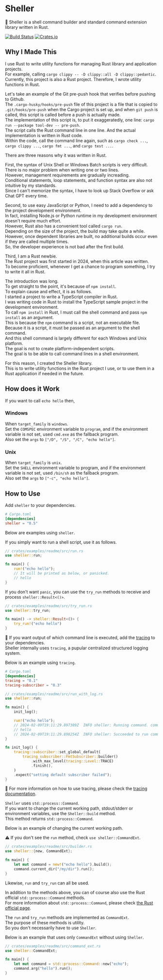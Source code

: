 # Sheller

🐚 Sheller is a shell command builder and standard command extension library written in Rust.  

[![Build Status][actions-badge]][actions-url]
[![Crates.io][crates-badge]][crates-url]

[actions-badge]: https://github.com/oneofthezombies/sheller/workflows/CI/badge.svg
[actions-url]: https://github.com/oneofthezombies/sheller/actions?query=workflow?CI+branch=main
[crates-badge]: https://img.shields.io/crates/v/sheller.svg
[crates-url]: https://crates.io/crates/sheller

## Why I Made This

I use Rust to write utility functions for managing Rust library and application projects.  
For example, calling `cargo clippy -- -D clippy::all -D clippy::pedantic`.  
Currently, this project is also a Rust project. Therefore, I wrote utility functions in Rust.  

Let's take an example of the Git pre-push hook that verifies before pushing to Github.  
The `.cargo-husky/hooks/pre-push` file of this project is a file that is copied to `.git/hooks/pre-push` when the Cargo project is set up, and when `git push` is called, this script is called before a push is actually made.  
The implementation of this script is, to put it exaggeratedly, one line: `cargo run --package tool-dev -- pre-push`.  
The script calls the Rust command line in one line. And the actual implementation is written in Rust code.  
Within the code, call the command line again, such as `cargo check ...`, `cargo clippy ...`, `cargo fmt ...`, and `cargo test ...`.  

There are three reasons why it was written in Rust.  

First, the syntax of Unix Shell or Windows Batch scripts is very difficult.  
There is no major problem when writing one or two lines.  
However, management requirements are gradually increading.  
Conditional statements, loop statements, and function syntax are also not intuitive by my standards.  
Since I can't memorize the syntax, I have to look up Stack Overflow or ask Chat GPT every time.  

Second, to use easy JavaScript or Python, I need to add a dependency to the project development environment.  
In fact, installing Node.js or Python runtime in my development environment doesn't require much effort.  
However, Rust also has a convenient tool called `cargo run`.  
Depending on the size of the project, the build may take quite a while.  
However, once dependent libraries are built, no additional builds occur even if they are called multiple times.  
So, the developer experience is not bad after the first build.  

Third, I am a Rust newbie.  
The Rust project was first started in 2024, when this article was written.  
To become proficient, whenever I get a chance to program something, I try to write it all in Rust.  

The introduction was long.  
To get straight to the point, it's because of `npm install`.  
To explain cause and effect, it is as follows.  
I started a project to write a TypeScript compiler in Rust.  
I was writing code in Rust to install the TypeScript sample project in the development environment.  
To call `npm install` in Rust, I must call the shell command and pass `npm install` as an argument.  
This is because the `npm` command is a script, not an executable file.  
Because it is a script, it must be passed as an argument to the shell command.  
And this shell command is largely different for each Windows and Unix platform.  
The goal is not to create platform-independent scripts.  
The goal is to be able to call command lines in a shell environment.  

For this reason, I created the Sheller library.  
This is to write utility functions in the Rust project I use, or to use them in a Rust application if needed in the future.  

## How does it Work

If you want to call `echo hello` then,

### Windows  

When `target_family` is `windows`.  
Set the `COMSPEC` environment variable to `program`, and if the environment variable is not set, used `cmd.exe` as the fallback program.  
Also set the `args` to `["/D", "/S", "/C", "echo hello"]`.  

### Unix

When `target_family` is `unix`.  
Set the `SHELL` environment variable to program, and if the environment variable is not set, used `/bin/sh` as the fallback program.  
Also set the `args` to `["-c", "echo hello"]`.

## How to Use

Add `sheller` to your dependencies.

```toml
# Cargo.toml
[dependencies]
sheller = "0.5"
```

Below are examples using `sheller`.  

If you simply want to run a shell script, use it as follows.  

```rust
// crates/examples/readme/src/run.rs
use sheller::run;

fn main() {
    run!("echo hello");
    // It will be printed as below, or panicked.
    // hello
}
```

If you don't want `panic`, you can use the `try_run` methods to receive and process `sheller::Result<()>`.  

```rust
// crates/examples/readme/src/try_run.rs
use sheller::try_run;

fn main() -> sheller::Result<()> {
    try_run!("echo hello")
}
```

📢 If you want output of which command line is executed, add the [tracing](https://github.com/tokio-rs/tracing) to your dependencies.  
Sheller internally uses `tracing`, a pupular centralized structured logging system.  

Below is an example using `tracing`.

```toml
# Cargo.toml
[dependencies]
tracing = "0.1"
tracing-subscriber = "0.3"
```

```rust
// crates/examples/readme/src/run_with_log.rs
use sheller::run;

fn main() {
    init_log();

    run!("echo hello");
    // 2024-02-09T19:11:29.897389Z  INFO sheller: Running command. command="/bin/bash" "-c" "echo hello"
    // hello
    // 2024-02-09T19:11:29.898254Z  INFO sheller: Succeeded to run command with zero exit code. command="/bin/bash" "-c" "echo hello"
}

fn init_log() {
    tracing::subscriber::set_global_default(
        tracing_subscriber::FmtSubscriber::builder()
            .with_max_level(tracing::Level::TRACE)
            .finish(),
    )
    .expect("setting default subscriber failed");
}
```

👀 For more information on how to use tracing, please check the [tracing documentation](https://docs.rs/tracing/latest/tracing/index.html).

`Sheller` uses `std::process::Command`.  
If you want to change the current working path, stdout/stderr or environment variables, use the `Sheller::build` method.  
This method returns `std::process::Command`.  

Below is an example of changing the current working path.  

⚠️ If you don't see the `run` method, check `use sheller::CommandExt`.  

```rust
// crates/examples/readme/src/builder.rs
use sheller::{new, CommandExt};

fn main() {
    let mut command = new!("echo hello").build();
    command.current_dir("/my/dir").run();
}
```

Likewise, `run` and `try_run` can all be used.  

In addition to the methods above, you can of course also use the Rust official `std::process::Command` methods.  
For more information about `std::process::Command`, please check [the Rust official page](https://doc.rust-lang.org/std/process/struct.Command.html).  

The `run` and `try_run` methods are implemented as `CommandExt`.  
The purpose of these methods is utility.  
So you don't necessarily have to use `Sheller`.  

Below is an example that uses only `CommandExt` without using `Sheller`.  

```rust
// crates/examples/readme/src/command_ext.rs
use sheller::CommandExt;

fn main() {
    let mut command = std::process::Command::new("echo");
    command.arg("hello").run();
}
```
